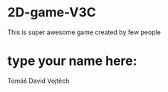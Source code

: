 # 2D-game-V3C
This is super awesome game created by few people


# type your name here:
Tomáš
David
Vojtěch